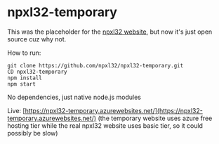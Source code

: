 # npxl32-temporary
This was the placeholder for the [npxl32 website](https://www.npxl32.com/), but now it's just open source cuz why not.


How to run:
```
git clone https://github.com/npxl32/npxl32-temporary.git
CD npxl32-temporary
npm install
npm start
```
No dependencies, just native node.js modules

Live:
[https://npxl32-temporary.azurewebsites.net/](https://npxl32-temporary.azurewebsites.net/)
(the temporary website uses azure free hosting tier while the real npxl32 website uses basic tier, so it could possibly be slow)
